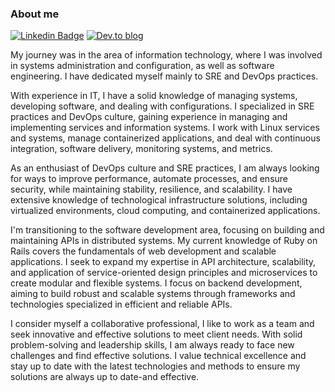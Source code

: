 ### About me
[![Linkedin Badge](https://img.shields.io/badge/-LinkedIn-blue?style=flat-square&logo=Linkedin&logoColor=white&link=https://www.linkedin.com/in/fabianosantosflorentino/)](https://www.linkedin.com/in/fabianosantosflorentino/)
[![Dev.to blog](https://img.shields.io/badge/dev.to-0A0A0A?style=for-the-badge&logo=dev.to&logoColor=white&link=https://dev.to/fabianoflorentino)](https://dev.to/fabianoflorentino)
<!--
**fabianoflorentino/fabianoflorentino** is a ✨ _special_ ✨ repository because its `README.md` (this file) appears on your GitHub profile.

Here are some ideas to get you started:

- 🔭 I’m currently working on ...
- 🌱 I’m currently learning ...
- 👯 I’m looking to collaborate on ...
- 🤔 I’m looking for help with ...
- 💬 Ask me about ...
- 📫 How to reach me: ...
- 😄 Pronouns: ...
- ⚡ Fun fact: ...
-->
My journey was in the area of information technology, where I was involved in systems administration and configuration, as well as software engineering. I have dedicated myself mainly to SRE and DevOps practices.

With experience in IT, I have a solid knowledge of managing systems, developing software, and dealing with configurations. I specialized in SRE practices and DevOps culture, gaining experience in managing and implementing services and information systems. I work with Linux services and systems, manage containerized applications, and deal with continuous integration, software delivery, monitoring systems, and metrics.

As an enthusiast of DevOps culture and SRE practices, I am always looking for ways to improve performance, automate processes, and ensure security, while maintaining stability, resilience, and scalability. I have extensive knowledge of technological infrastructure solutions, including virtualized environments, cloud computing, and containerized applications.

I'm transitioning to the software development area, focusing on building and maintaining APIs in distributed systems. My current knowledge of Ruby on Rails covers the fundamentals of web development and scalable applications. I seek to expand my expertise in API architecture, scalability, and application of service-oriented design principles and microservices to create modular and flexible systems. I focus on backend development, aiming to build robust and scalable systems through frameworks and technologies specialized in efficient and reliable APIs.

I consider myself a collaborative professional, I like to work as a team and seek innovative and effective solutions to meet client needs. With solid problem-solving and leadership skills, I am always ready to face new challenges and find effective solutions. I value technical excellence and stay up to date with the latest technologies and methods to ensure my solutions are always up to date-and effective.
